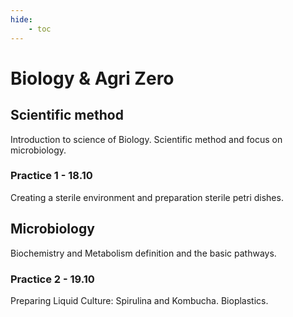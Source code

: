 ```yaml
---
hide:
    - toc
---
```


# Biology & Agri Zero

## Scientific method

Introduction to science of Biology. Scientific method and focus on microbiology.

### Practice 1 - 18.10

Creating a sterile environment and preparation sterile petri dishes.

## Microbiology

Biochemistry and Metabolism definition and the basic pathways.

### Practice 2 - 19.10

Preparing Liquid Culture: Spirulina and Kombucha. Bioplastics.
